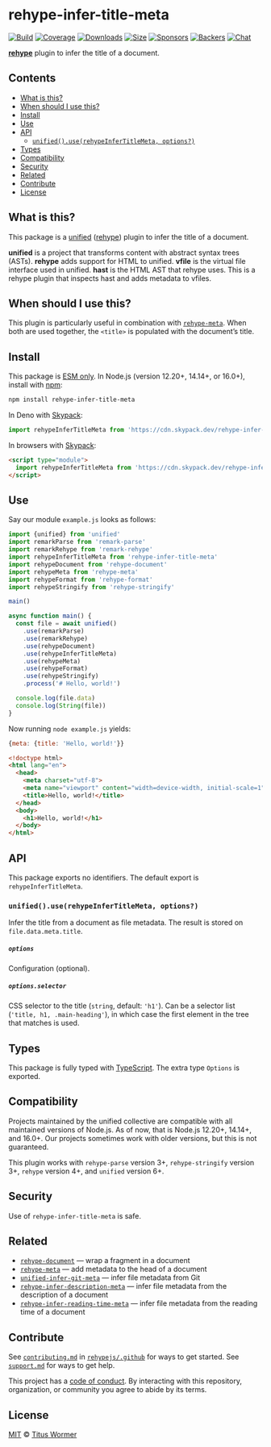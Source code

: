 # rehype-infer-title-meta

[![Build][build-badge]][build]
[![Coverage][coverage-badge]][coverage]
[![Downloads][downloads-badge]][downloads]
[![Size][size-badge]][size]
[![Sponsors][sponsors-badge]][collective]
[![Backers][backers-badge]][collective]
[![Chat][chat-badge]][chat]

**[rehype][]** plugin to infer the title of a document.

## Contents

*   [What is this?](#what-is-this)
*   [When should I use this?](#when-should-i-use-this)
*   [Install](#install)
*   [Use](#use)
*   [API](#api)
    *   [`unified().use(rehypeInferTitleMeta, options?)`](#unifieduserehypeinfertitlemeta-options)
*   [Types](#types)
*   [Compatibility](#compatibility)
*   [Security](#security)
*   [Related](#related)
*   [Contribute](#contribute)
*   [License](#license)

## What is this?

This package is a [unified][] ([rehype][]) plugin to infer the title of a
document.

**unified** is a project that transforms content with abstract syntax trees
(ASTs).
**rehype** adds support for HTML to unified.
**vfile** is the virtual file interface used in unified.
**hast** is the HTML AST that rehype uses.
This is a rehype plugin that inspects hast and adds metadata to vfiles.

## When should I use this?

This plugin is particularly useful in combination with
[`rehype-meta`][rehype-meta].
When both are used together, the `<title>` is populated with the document’s
title.

## Install

This package is [ESM only](https://gist.github.com/sindresorhus/a39789f98801d908bbc7ff3ecc99d99c).
In Node.js (version 12.20+, 14.14+, or 16.0+), install with [npm][]:

```sh
npm install rehype-infer-title-meta
```

In Deno with [Skypack][]:

```js
import rehypeInferTitleMeta from 'https://cdn.skypack.dev/rehype-infer-title-meta@1?dts'
```

In browsers with [Skypack][]:

```html
<script type="module">
  import rehypeInferTitleMeta from 'https://cdn.skypack.dev/rehype-infer-title-meta@1?min'
</script>
```

## Use

Say our module `example.js` looks as follows:

```js
import {unified} from 'unified'
import remarkParse from 'remark-parse'
import remarkRehype from 'remark-rehype'
import rehypeInferTitleMeta from 'rehype-infer-title-meta'
import rehypeDocument from 'rehype-document'
import rehypeMeta from 'rehype-meta'
import rehypeFormat from 'rehype-format'
import rehypeStringify from 'rehype-stringify'

main()

async function main() {
  const file = await unified()
    .use(remarkParse)
    .use(remarkRehype)
    .use(rehypeDocument)
    .use(rehypeInferTitleMeta)
    .use(rehypeMeta)
    .use(rehypeFormat)
    .use(rehypeStringify)
    .process('# Hello, world!')

  console.log(file.data)
  console.log(String(file))
}
```

Now running `node example.js` yields:

```js
{meta: {title: 'Hello, world!'}}
```

```html
<!doctype html>
<html lang="en">
  <head>
    <meta charset="utf-8">
    <meta name="viewport" content="width=device-width, initial-scale=1">
    <title>Hello, world!</title>
  </head>
  <body>
    <h1>Hello, world!</h1>
  </body>
</html>
```

## API

This package exports no identifiers.
The default export is `rehypeInferTitleMeta`.

### `unified().use(rehypeInferTitleMeta, options?)`

Infer the title from a document as file metadata.
The result is stored on `file.data.meta.title`.

##### `options`

Configuration (optional).

##### `options.selector`

CSS selector to the title (`string`, default: `'h1'`).
Can be a selector list (`'title, h1, .main-heading'`), in which case the first
element in the tree that matches is used.

## Types

This package is fully typed with [TypeScript][].
The extra type `Options` is exported.

## Compatibility

Projects maintained by the unified collective are compatible with all maintained
versions of Node.js.
As of now, that is Node.js 12.20+, 14.14+, and 16.0+.
Our projects sometimes work with older versions, but this is not guaranteed.

This plugin works with `rehype-parse` version 3+, `rehype-stringify` version 3+,
`rehype` version 4+, and `unified` version 6+.

## Security

Use of `rehype-infer-title-meta` is safe.

## Related

*   [`rehype-document`](https://github.com/rehypejs/rehype-document)
    — wrap a fragment in a document
*   [`rehype-meta`](https://github.com/rehypejs/rehype-meta)
    — add metadata to the head of a document
*   [`unified-infer-git-meta`](https://github.com/unifiedjs/unified-infer-git-meta)
    — infer file metadata from Git
*   [`rehype-infer-description-meta`](https://github.com/rehypejs/rehype-infer-description-meta)
    — infer file metadata from the description of a document
*   [`rehype-infer-reading-time-meta`](https://github.com/rehypejs/rehype-infer-reading-time-meta)
    — infer file metadata from the reading time of a document

## Contribute

See [`contributing.md`][contributing] in [`rehypejs/.github`][health] for ways
to get started.
See [`support.md`][support] for ways to get help.

This project has a [code of conduct][coc].
By interacting with this repository, organization, or community you agree to
abide by its terms.

## License

[MIT][license] © [Titus Wormer][author]

<!-- Definitions -->

[build-badge]: https://github.com/rehypejs/rehype-infer-title-meta/workflows/main/badge.svg

[build]: https://github.com/rehypejs/rehype-infer-title-meta/actions

[coverage-badge]: https://img.shields.io/codecov/c/github/rehypejs/rehype-infer-title-meta.svg

[coverage]: https://codecov.io/github/rehypejs/rehype-infer-title-meta

[downloads-badge]: https://img.shields.io/npm/dm/rehype-infer-title-meta.svg

[downloads]: https://www.npmjs.com/package/rehype-infer-title-meta

[size-badge]: https://img.shields.io/bundlephobia/minzip/rehype-infer-title-meta.svg

[size]: https://bundlephobia.com/result?p=rehype-infer-title-meta

[sponsors-badge]: https://opencollective.com/unified/sponsors/badge.svg

[backers-badge]: https://opencollective.com/unified/backers/badge.svg

[collective]: https://opencollective.com/unified

[chat-badge]: https://img.shields.io/badge/chat-discussions-success.svg

[chat]: https://github.com/rehypejs/rehype/discussions

[npm]: https://docs.npmjs.com/cli/install

[skypack]: https://www.skypack.dev

[health]: https://github.com/rehypejs/.github

[contributing]: https://github.com/rehypejs/.github/blob/main/contributing.md

[support]: https://github.com/rehypejs/.github/blob/main/support.md

[coc]: https://github.com/rehypejs/.github/blob/main/code-of-conduct.md

[license]: license

[author]: https://wooorm.com

[typescript]: https://www.typescriptlang.org

[unified]: https://github.com/unifiedjs/unified

[rehype]: https://github.com/rehypejs/rehype

[rehype-meta]: https://github.com/rehypejs/rehype-meta
